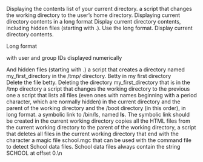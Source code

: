 Displaying the contents list of your current directory.
  a script that changes the working directory to the user’s home directory.
 Displaying current directory contents in a long format
 Display current directory contents, including hidden files (starting with .). Use the long format.
 Display current directory contents.



Long format

with user and group IDs displayed numerically

And hidden files (starting with .) 
  a script that creates a directory named my_first_directory in the /tmp/ directory.
 Betty in my first directory  
 Delete the file betty.
 Deleting  the directory my_first_directory that is in the /tmp directory 
  a script that changes the working directory to the previous one 
 a script that lists all files (even ones with names beginning with a period character, which are normally hidden) in the current directory and the parent of the working directory and the /boot directory (in this order), in long format. 
a symbolic link to /bin/ls, named __ls__. The symbolic link should be created in the current working directory 
copies all the HTML files from the current working directory to the parent of the working directory,
a script that deletes all files in the current working directory that end with the character 
a magic file school.mgc that can be used with the command file to detect School data files. School data files always contain the string SCHOOL at offset 0.\n
